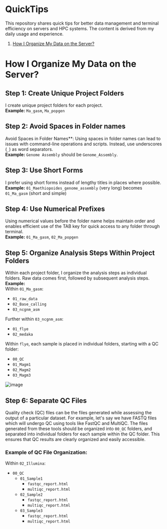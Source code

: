 # QuickTips
This repository shares quick tips for better data management and terminal efficiency on servers and HPC systems. The content is derived from my daily usage and experience.

1. [How I Organize My Data on the Server?](#question1)

# How I Organize My Data on the Server? <a name="question1"></a>

## Step 1: Create Unique Project Folders
I create unique project folders for each project.  
**Example:** `Ma_gasm`, `Ma_popgen`

## Step 2: Avoid Spaces in Folder names
Avoid Spaces in Folder Names**: Using spaces in folder names can lead to issues with command-line operations and scripts. Instead, use underscores (`_`) as word separators.  
  **Example:** `Genome Assembly` should be `Genome_Assembly`.

## Step 3: Use Short Forms
I prefer using short forms instead of lengthy titles in places where possible.  
**Example:** `01_Maethiopoides_genome_assembly` (very long) becomes `01_Ma_gasm` (short and simple)

## Step 4: Use Numerical Prefixes
Using numerical values before the folder name helps maintain order and enables efficient use of the TAB key for quick access to any folder through terminal.  
**Example:** `01_Ma_gasm`, `02_Ma_popgen`

## Step 5: Organize Analysis Steps Within Project Folders
Within each project folder, I organize the analysis steps as individual folders. Raw data comes first, followed by subsequent analysis steps.  
**Example:**  
Within `01_Ma_gasm`: 
- `01_raw_data`
- `02_Base_calling`
- `03_ncgnm_asm`  

Further within `03_ncgnm_asm`:
- `01_flye`
- `02_medaka`

Within `flye`, each sample is placed in individual folders, starting with a QC folder: 
- `00_QC`
- `01_Magm1`
- `02_Magm2`
- `03_Magm3`

![image](https://github.com/meeranhussain/CommandHub/assets/40800675/ff3f0490-ae0f-42d1-89da-db0feaba3a69)

## Step 6: Separate QC Files
Quality check (QC) files can be the files generated while assessing the output of a particular dataset. For example, let's say we have FASTQ files which will undergo QC using tools like FastQC and MultiQC. The files generated from these tools should be organized into `00_QC` folders, and separated into individual folders for each sample within the QC folder. This ensures that QC results are clearly organized and easily accessible.

### Example of QC File Organization:
Within `02_Illumina`:
- `00_QC`
  - `01_Sample1`
    - `fastqc_report.html`
    - `multiqc_report.html`
  - `02_Sample2`
    - `fastqc_report.html`
    - `multiqc_report.html`
  - `03_Sample3`
    - `fastqc_report.html`
    - `multiqc_report.html`

